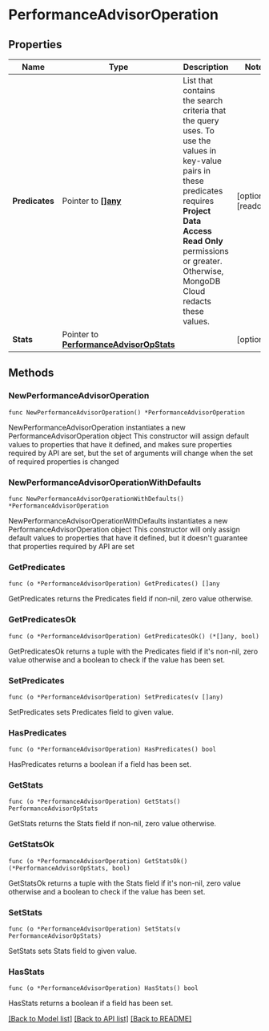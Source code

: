 # PerformanceAdvisorOperation

## Properties

Name | Type | Description | Notes
------------ | ------------- | ------------- | -------------
**Predicates** | Pointer to [**[]any**](any.md) | List that contains the search criteria that the query uses. To use the values in key-value pairs in these predicates requires **Project Data Access Read Only** permissions or greater. Otherwise, MongoDB Cloud redacts these values. | [optional] [readonly] 
**Stats** | Pointer to [**PerformanceAdvisorOpStats**](PerformanceAdvisorOpStats.md) |  | [optional] 

## Methods

### NewPerformanceAdvisorOperation

`func NewPerformanceAdvisorOperation() *PerformanceAdvisorOperation`

NewPerformanceAdvisorOperation instantiates a new PerformanceAdvisorOperation object
This constructor will assign default values to properties that have it defined,
and makes sure properties required by API are set, but the set of arguments
will change when the set of required properties is changed

### NewPerformanceAdvisorOperationWithDefaults

`func NewPerformanceAdvisorOperationWithDefaults() *PerformanceAdvisorOperation`

NewPerformanceAdvisorOperationWithDefaults instantiates a new PerformanceAdvisorOperation object
This constructor will only assign default values to properties that have it defined,
but it doesn't guarantee that properties required by API are set

### GetPredicates

`func (o *PerformanceAdvisorOperation) GetPredicates() []any`

GetPredicates returns the Predicates field if non-nil, zero value otherwise.

### GetPredicatesOk

`func (o *PerformanceAdvisorOperation) GetPredicatesOk() (*[]any, bool)`

GetPredicatesOk returns a tuple with the Predicates field if it's non-nil, zero value otherwise
and a boolean to check if the value has been set.

### SetPredicates

`func (o *PerformanceAdvisorOperation) SetPredicates(v []any)`

SetPredicates sets Predicates field to given value.

### HasPredicates

`func (o *PerformanceAdvisorOperation) HasPredicates() bool`

HasPredicates returns a boolean if a field has been set.
### GetStats

`func (o *PerformanceAdvisorOperation) GetStats() PerformanceAdvisorOpStats`

GetStats returns the Stats field if non-nil, zero value otherwise.

### GetStatsOk

`func (o *PerformanceAdvisorOperation) GetStatsOk() (*PerformanceAdvisorOpStats, bool)`

GetStatsOk returns a tuple with the Stats field if it's non-nil, zero value otherwise
and a boolean to check if the value has been set.

### SetStats

`func (o *PerformanceAdvisorOperation) SetStats(v PerformanceAdvisorOpStats)`

SetStats sets Stats field to given value.

### HasStats

`func (o *PerformanceAdvisorOperation) HasStats() bool`

HasStats returns a boolean if a field has been set.

[[Back to Model list]](../README.md#documentation-for-models) [[Back to API list]](../README.md#documentation-for-api-endpoints) [[Back to README]](../README.md)


